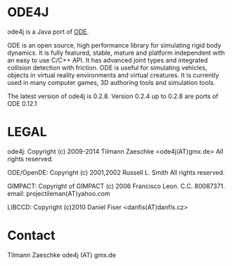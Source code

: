 ODE4J
=====

ode4j is a Java port of [ODE](http://www.ode.org/).

ODE is an open source, high performance library for simulating rigid body dynamics. It is fully featured, stable, mature and platform independent with an easy to use C/C++ API. It has advanced joint types and integrated collision detection with friction. ODE is useful for simulating vehicles, objects in virtual reality environments and virtual creatures.
It is currently used in many computer games, 3D authoring tools and simulation tools.

The latest version of ode4j is 0.2.8.
Version 0.2.4 up to 0.2.8 are ports of ODE 0.12.1


LEGAL
=====

ode4j:
Copyright  (c) 2009-2014 Tilmann Zaeschke <ode4j(AT)gmx.de>
All rights reserved.

ODE/OpenDE:
Copyright  (c) 2001,2002 Russell L. Smith
All rights reserved.

GIMPACT:
Copyright of GIMPACT (c) 2006 Francisco Leon. C.C. 80087371.
email: projectileman(AT)yahoo.com

LIBCCD:
Copyright (c)2010 Daniel Fiser <danfis(AT)danfis.cz>


Contact
=======

Tilmann Zaeschke
ode4j (AT) gmx.de

